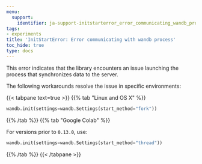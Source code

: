 ```yaml
---
menu:
  support:
    identifier: ja-support-initstarterror_error_communicating_wandb_process
tags:
- experiments
title: 'InitStartError: Error communicating with wandb process'
toc_hide: true
type: docs
---
```


This error indicates that the library encounters an issue launching the process that synchronizes data to the server.

The following workarounds resolve the issue in specific environments:

{{< tabpane text=true >}}
{{% tab "Linux and OS X" %}}
```python
wandb.init(settings=wandb.Settings(start_method="fork"))
```

{{% /tab %}}
{{% tab "Google Colab" %}}

For versions prior to `0.13.0`, use:

```python
wandb.init(settings=wandb.Settings(start_method="thread"))
```
{{% /tab %}}
{{< /tabpane >}}
